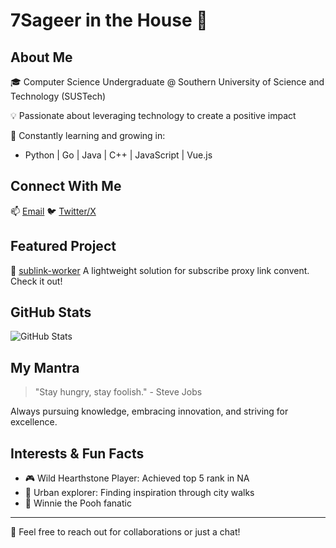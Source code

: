 # 7Sageer in the House 👋

## About Me

🎓 Computer Science Undergraduate @ Southern University of Science and Technology (SUSTech)

💡 Passionate about leveraging technology to create a positive impact

🌱 Constantly learning and growing in:

   - Python | Go | Java | C++ | JavaScript | Vue.js

## Connect With Me
<!-- 🌐 [Personal Blog](https://blog.qhr.asia) -->
📫 [Email](mailto:7sageer@djwcb.cn)
🐦 [Twitter/X](https://x.com/sag77r)

## Featured Project

🚀 [sublink-worker](https://github.com/7Sageer/sublink-worker)
   A lightweight solution for subscribe proxy link convent. Check it out!

## GitHub Stats

![GitHub Stats](https://github-readme-stats.vercel.app/api?username=7Sageer&show_icons=true&theme=tokyonight)

## My Mantra

> "Stay hungry, stay foolish." - Steve Jobs

Always pursuing knowledge, embracing innovation, and striving for excellence.

## Interests & Fun Facts

- 🎮 Wild Hearthstone Player: Achieved top 5 rank in NA
- 🌆 Urban explorer: Finding inspiration through city walks
- 🐻 Winnie the Pooh fanatic

---

💬 Feel free to reach out for collaborations or just a chat!
